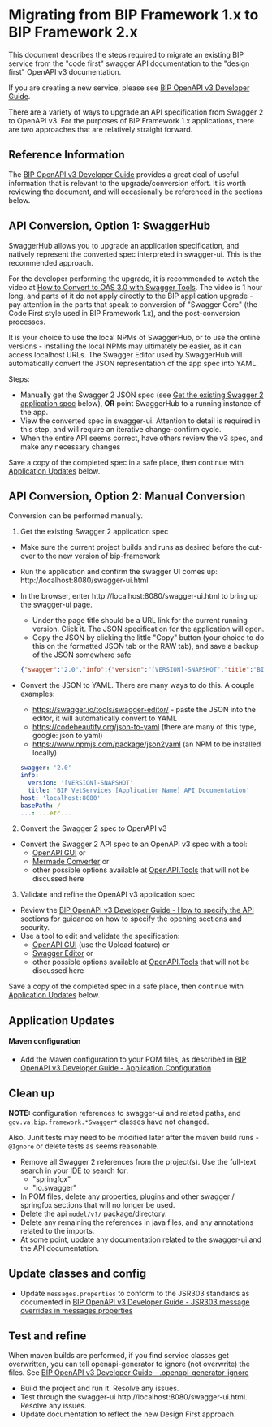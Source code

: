 # Migrating from BIP Framework 1.x to BIP Framework 2.x

This document describes the steps required to migrate an existing BIP service from the "code first" swagger API documentation to the "design first" OpenAPI v3 documentation.

If you are creating a new service, please see [BIP OpenAPI v3 Developer Guide](./openapi-v3-developer-guide.md).

There are a variety of ways to upgrade an API specification from Swagger 2 to OpenAPI v3. For the purposes of BIP Framework 1.x applications, there are two approaches that are relatively straight forward.

## Reference Information

The [BIP OpenAPI v3 Developer Guide](./openapi-v3-developer-guide) provides a great deal of useful information that is relevant to the upgrade/conversion effort. It is worth reviewing the document, and will occasionally be referenced in the sections below.

## API Conversion, Option 1: SwaggerHub

SwaggerHub allows you to upgrade an application specification, and natively represent the converted spec interpreted in swagger-ui. This is the recommended approach.

For the developer performing the upgrade, it is recommended to watch the video at [How to Convert to OAS 3.0 with Swagger Tools](https://swagger.io/resources/webinars/convert-api-to-oas-3-with-swagger-tools/). The video is 1 hour long, and parts of it do not apply directly to the BIP application upgrade - pay attention in the parts that speak to conversion of "Swagger Core" (the Code First style used in BIP Framework 1.x), and the post-conversion processes.

It is your choice to use the local NPMs of SwaggerHub, or to use the online versions - installing the local NPMs may ultimately be easier, as it can access localhost URLs. The Swagger Editor used by SwaggerHub will automatically convert the JSON representation of the app spec into YAML.

Steps:
- Manually get the Swagger 2 JSON spec (see [Get the existing Swagger 2 application spec](#Get-the-existing-Swagger-2-application-spec) below), **OR** point SwaggerHub to a running instance of the app.
- View the converted spec in swagger-ui. Attention to detail is required in this step, and will require an iterative change-confirm cycle.
- When the entire API seems correct, have others review the v3 spec, and make any necessary changes

Save a copy of the completed spec in a safe place, then continue with [Application Updates](#Application-Updates) below.

## API Conversion, Option 2: Manual Conversion

Conversion can be performed manually.

1. Get the existing Swagger 2 application spec
- Make sure the current project builds and runs as desired before the cut-over to the new version of bip-framework
- Run the application and confirm the swagger UI comes up: http://localhost:8080/swagger-ui.html
- In the browser, enter http://localhost:8080/swagger-ui.html to bring up the swagger-ui page.
	- Under the page title should be a URL link for the current running version. Click it. The JSON specification for the application will open.
	- Copy the JSON by clicking the little "Copy" button (your choice to do this on the formatted JSON tab or the RAW tab), and save a backup of the JSON somewhere safe

	```json
	{"swagger":"2.0","info":{"version":"[VERSION]-SNAPSHOT","title":"BIP VetServices [Application Name] API Documentation"},"host":"localhost:8080","basePath":"/","...":"...etc..."}
	```

- Convert the JSON to YAML. There are many ways to do this. A couple examples:
	- https://swagger.io/tools/swagger-editor/ - paste the JSON into the editor, it will automatically convert to YAML
	- https://codebeautify.org/json-to-yaml (there are many of this type, google: json to yaml)
	- https://www.npmjs.com/package/json2yaml (an NPM to be installed locally)

	```yaml
	swagger: '2.0'
	info:
	  version: '[VERSION]-SNAPSHOT'
	  title: 'BIP VetServices [Application Name] API Documentation'
	host: 'localhost:8080'
	basePath: /
	...: ...etc...
	```
2. Convert the Swagger 2 spec to OpenAPI v3

- Convert the Swagger 2 API spec to an OpenAPI v3 spec with a tool:
	- [OpenAPI GUI](https://mermade.github.io/openapi-gui/) or
	- [Mermade Converter](https://mermade.org.uk/openapi-converter) or
	- other possible options available at [OpenAPI.Tools](https://openapi.tools/) that will not be discussed here

3. Validate and refine the OpenAPI v3 application spec

- Review the [BIP OpenAPI v3 Developer Guide - How to specify the API](./openapi-v3-developer-guide.md#How-to-specify-the-API) sections for guidance on how to specify the opening sections and security.
- Use a tool to edit and validate the specification:
	- [OpenAPI GUI](https://mermade.github.io/openapi-gui/) (use the Upload feature) or
	- [Swagger Editor](https://github.com/swagger-api/swagger-editor) or
	- other possible options available at [OpenAPI.Tools](https://openapi.tools/) that will not be discussed here

Save a copy of the completed spec in a safe place, then continue with [Application Updates](#Application-Updates) below.

## Application Updates

#### Maven configuration

- Add the Maven configuration to your POM files, as described in [BIP OpenAPI v3 Developer Guide - Application Configuration](./openapi-v3-developer-guide.md#Application-Configuration)

## Clean up

**NOTE:** configuration references to swagger-ui and related paths, and `gov.va.bip.framework.*Swagger*` classes have not changed.

Also, Junit tests may need to be modified later after the maven build runs - `@Ignore` or delete tests as seems reasonable.

- Remove all Swagger 2 references from the project(s). Use the full-text search in your IDE to search for:
	- "springfox"
	- "io.swagger"
- In POM files, delete any properties, plugins and other swagger / springfox sections that will no longer be used.
- Delete the api `model/v?/` package/directory.
- Delete any remaining the references in java files, and any annotations related to the imports.
- At some point, update any documentation related to the swagger-ui and the API documentation.

## Update classes and config

- Update `messages.properties` to conform to the JSR303 standards as documented in [BIP OpenAPI v3 Developer Guide - JSR303 message overrides in messages.properties](./openapi-v3-developer-guide.md#jsr303-message-overrides-in-messagesproperties)

## Test and refine

When maven builds are performed, if you find service classes get overwritten, you can tell openapi-generator to ignore (not overwrite) the files. See [BIP OpenAPI v3 Developer Guide - .openapi-generator-ignore](./openapi-v3-developer-guide.md#openapi-generator-ignore)

- Build the project and run it. Resolve any issues.
- Test through the swagger-ui http://localhost:8080/swagger-ui.html. Resolve any issues.
- Update documentation to reflect the new Design First approach.
